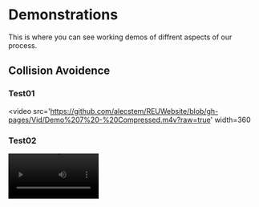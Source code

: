 # Demonstrations
This is where you can see working demos of diffrent aspects of our process.

## Collision Avoidence

### Test01
<video src='https://github.com/alecstem/REUWebsite/blob/gh-pages/Vid/Demo%207%20-%20Compressed.m4v?raw=true' width=360

### Test02
<video src='your URL here' width=180/>

## ARDU Pilot Sim

### Test01
<video src='your URL here' width=180/>

### Test02
<video src='https://raw.githubusercontent.com/alecstem/REUWebsite/gh-pages/Vid/Demo%207%20-%20Compressed.m4v' width=180/>
